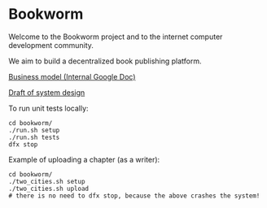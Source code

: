 # Bookworm

Welcome to the Bookworm project and to the internet computer development community.

We aim to build a decentralized book publishing platform.

[Business model (Internal Google Doc)](https://docs.google.com/document/d/1IBrPQiPBkt7jFslnJUVR4wOh-g3j55LRJlntRfWBMHY)

[Draft of system design](./doc/system_design.md)

To run unit tests locally:

```
cd bookworm/
./run.sh setup
./run.sh tests
dfx stop
```

Example of uploading a chapter (as a writer):

```
cd bookworm/
./two_cities.sh setup
./two_cities.sh upload
# there is no need to dfx stop, because the above crashes the system!
```

